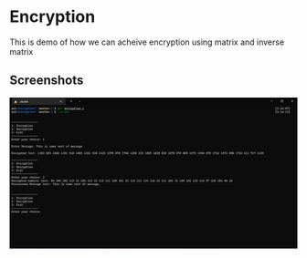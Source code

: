 
# Encryption

This is demo of how we can acheive encryption using matrix and inverse matrix


## Screenshots

![App Screenshot](https://github.com/avi465/Encryption/blob/master/images/Screenshot.png)

